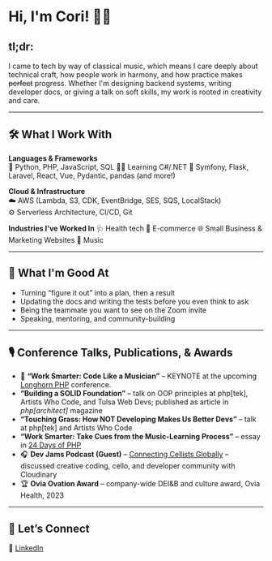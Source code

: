 # Hi, I'm Cori! :woman_technologist:

## tl;dr:

I came to tech by way of classical music, which means I care deeply about technical craft, how people work in harmony, and how practice makes ~~perfect~~ progress. Whether I'm designing backend systems, writing developer docs, or giving a talk on soft skills, my work is rooted in creativity and care.

---

## 🛠 What I Work With

**Languages & Frameworks**  
🐍 Python, PHP, JavaScript, SQL
👶🏼 Learning C#/.NET
🎼 Symfony, Flask, Laravel, React, Vue, Pydantic, pandas (and more!)

**Cloud & Infrastructure**  
☁️ AWS (Lambda, S3, CDK, EventBridge, SES, SQS, LocalStack)  
⚙️ Serverless Architecture, CI/CD, Git

**Industries I've Worked In**
🩺 Health tech
🛒 E-commerce
🌐 Small Business & Marketing Websites
🎼 Music

---

## 🧠 What I'm Good At

- Turning “figure it out” into a plan, then a result
- Updating the docs and writing the tests before you even think to ask
- Being the teammate you want to see on the Zoom invite
- Speaking, mentoring, and community-building

---

## 🎙 Conference Talks, Publications, & Awards

- 🌟 **“Work Smarter: Code Like a Musician”** – KEYNOTE at the upcoming [Longhorn PHP]([url](https://longhornphp.com/)) conference.
- **“Building a SOLID Foundation”** – talk on OOP principles at php[tek], Artists Who Code, and Tulsa Web Devs; published as article in *php[architect]* magazine  
- **“Touching Grass: How NOT Developing Makes Us Better Devs”** – talk at php[tek] and Artists Who Code  
- **“Work Smarter: Take Cues from the Music-Learning Process”** – essay in [24 Days of PHP](https://24daysindecember.net/author/corilint/)  
- 🎧 **Dev Jams Podcast (Guest)** – [Connecting Cellists Globally](https://cloudinary.com/podcasts/connecting-cellists-globally-fullstack-with-python-d3-js-and-cloudinary) – discussed creative coding, cello, and developer community with Cloudinary  
- 🏆 **Ovia Ovation Award** – company-wide DEI&B and culture award, Ovia Health, 2023

---

## 🤝 Let’s Connect

🔗 [LinkedIn](https://www.linkedin.com/in/cori-lint/)
